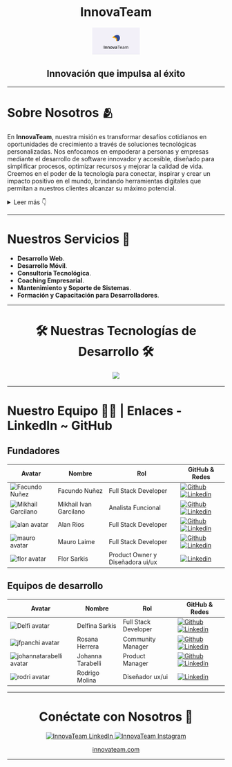 <a name="readme-top"></a>

<div align="center">
    <h1>InnovaTeam</h1>
</div>
<div align="center">
     <img src="../assets/innova-team-logo.png" alt="InnovaTeam round logo" width="110"  height="auto" />
    <h2>Innovación que impulsa al éxito</h2>
</div>

---

# Sobre Nosotros 🫂

En **InnovaTeam**, nuestra misión es transformar desafíos cotidianos en oportunidades de crecimiento a través de soluciones tecnológicas personalizadas. Nos enfocamos en empoderar a personas y empresas mediante el desarrollo de software innovador y accesible, diseñado para simplificar procesos, optimizar recursos y mejorar la calidad de vida. Creemos en el poder de la tecnología para conectar, inspirar y crear un impacto positivo en el mundo, brindando herramientas digitales que permitan a nuestros clientes alcanzar su máximo potencial.

<details>
  <summary>Leer más 👇</summary>
  
  Nos especializamos en ofrecer soluciones tecnológicas a medida, ayudando a pequeñas y medianas empresas a optimizar sus procesos, reducir costos y mejorar su competitividad en el mercado digital. Nuestros servicios incluyen desarrollo de plataformas web, aplicaciones móviles, optimización de la experiencia del usuario, e integración de sistemas complejos.

  En InnovaTeam, trabajamos con un enfoque centrado en el cliente, brindando soluciones adaptadas a las necesidades y objetivos específicos de cada proyecto. Además, ofrecemos servicios de consultoría tecnológica y coaching empresarial, permitiendo a nuestros clientes desarrollar su talento interno y maximizar su potencial.

</details>

---

# Nuestros Servicios 🚀

- **Desarrollo Web**.
- **Desarrollo Móvil**.
- **Consultoría Tecnológica**.
- **Coaching Empresarial**.
- **Mantenimiento y Soporte de Sistemas**.
- **Formación y Capacitación para Desarrolladores**.

---

<h1 align="center">🛠️ Nuestras Tecnologías de Desarrollo 🛠️</h1>

<p align="center">
    <img src="https://skillicons.dev/icons?i=typescript,javascript,react,redux,css,sass,html,bootstrap,nodejs,mysql,mongodb,postgresql,nextjs,express,figma,tailwind" />
</p>

---

# Nuestro Equipo 🧑‍💻 | Enlaces - LinkedIn ~ GitHub
 
## Fundadores
 
| Avatar                        | Nombre          | Rol                    | GitHub & Redes                                                                                                                                                                                          |
| ----------------------------- | --------------- | ---------------------- | ------------------------------------------------------------------------------------------------------------------------------------------------------------------------------------------------------- |
| <img width="48" height="48" src="https://avatars.githubusercontent.com/u/105162692?v=4" alt="Facundo Nuñez" /> | Facundo Nuñez  | Full Stack Developer    | [![Github](https://skillicons.dev/icons?i=github)](https://github.com/facu1391) [![Linkedin](https://skillicons.dev/icons?i=linkedin)](https://www.linkedin.com/in/facundo-nuñez-380b9b234/)         |
| <img width="48" height="48" src="https://avatars.githubusercontent.com/u/103532158?v=4" alt="Mikhail Garcilano" /> | Mikhail Ivan Garcilano    | Analista Funcional    | [![Github](https://skillicons.dev/icons?i=github)](https://github.com/MikhailIvanGarcilano) [![Linkedin](https://skillicons.dev/icons?i=linkedin)](https://www.linkedin.com/in/mikhailgarcilano/)         |
| <img width="48" height="48" src="https://avatars.githubusercontent.com/u/58795417?v=4" alt="alan avatar" /> | Alan Rios | Full Stack Developer                    | [![Github](https://skillicons.dev/icons?i=github)](https://github.com/alanrios21) [![Linkedin](https://skillicons.dev/icons?i=linkedin)](https://www.linkedin.com/in/alan-rios/)   |
| <img width="48" height="48" src="https://media.licdn.com/dms/image/v2/D4D03AQG7tKGKxdj60w/profile-displayphoto-shrink_800_800/profile-displayphoto-shrink_800_800/0/1703209316966?e=1733356800&v=beta&t=IYONM54Zs2cApj4AOE1UDRJBz0wfkMLxoug-kxehcec" alt="mauro avatar" /> | Mauro Laime  | Full Stack Developer     | [![Github](https://skillicons.dev/icons?i=github)](https://github.com/mauro-l) [![Linkedin](https://skillicons.dev/icons?i=linkedin)](https://www.linkedin.com/in/mauro-laime/)               |
| <img width="48" height="48" src="https://media.licdn.com/dms/image/v2/D4D03AQFMNxzywbyxQQ/profile-displayphoto-shrink_800_800/profile-displayphoto-shrink_800_800/0/1664640332873?e=1733356800&v=beta&t=e2tPfGHWa5RJX_MPKQxEjvnRnHoIkJO5lCR3IMGCCWE" alt="flor avatar" /> | Flor Sarkis  | Product Owner y Diseñadora ui/ux | [![Linkedin](https://skillicons.dev/icons?i=linkedin)](https://www.linkedin.com/in/florsarkis/)               |

## Equipos de desarrollo

| Avatar                        | Nombre          | Rol                    | GitHub & Redes                                                                                                                                                                                          |
| ----------------------------- | --------------- | ---------------------- | ------------------------------------------------------------------------------------------------------------------------------------------------------------------------------------------------------- |
| <img width="48" height="48" src="https://avatars.githubusercontent.com/u/162072966?v=4" alt="Delfi avatar" /> | Delfina Sarkis     | Full Stack Developer    | [![Github](https://skillicons.dev/icons?i=github)](https://github.com/DelfinaSarkis) [![Linkedin](https://skillicons.dev/icons?i=linkedin)](https://www.linkedin.com/in/delfina-sarkis-496152324/?utm_source=share&utm_campaign=share_via&utm_content=profile&utm_medium=android_app)         |
| <img width="48" height="48" src="https://media.licdn.com/dms/image/v2/D4E35AQGvGSe9G0YGaw/profile-framedphoto-shrink_800_800/profile-framedphoto-shrink_800_800/0/1719769332564?e=1728428400&v=beta&t=Bf_qqIp9H02ls_cwlNpV1elU3xReRKQbMPGKFbzN3Mk" alt="jfpanchi avatar" /> | Rosana Herrera | Community Manager    | [![Github](https://skillicons.dev/icons?i=github)](https://github.com/Neuyin) [![Linkedin](https://skillicons.dev/icons?i=linkedin)](https://www.linkedin.com/in/rosanaherrera/)         |
| <img width="48" height="48" src="https://avatars.githubusercontent.com/u/141964978?v=4" alt="johannatarabelli avatar" /> | Johanna Tarabelli | Product Manager                     | [![Github](https://skillicons.dev/icons?i=github)](https://github.com/johannatarabelli) [![Linkedin](https://skillicons.dev/icons?i=linkedin)](https://www.linkedin.com/in/johanna-tarabelli/)   |
| <img width="48" height="48" src="https://media.licdn.com/dms/image/v2/D4D03AQExCK6S_3tmNQ/profile-displayphoto-shrink_800_800/profile-displayphoto-shrink_800_800/0/1705444353371?e=1733356800&v=beta&t=jhld0SoxjjQdhylWCMDU_fTPiWR_Ul8RVa3t2naUaGs" alt="rodri avatar" /> | Rodrigo Molina | Diseñador ux/ui | [![Linkedin](https://skillicons.dev/icons?i=linkedin)](https://www.linkedin.com/in/rodrigo-a-molina/)               |

---

<h1 align="center">Conéctate con Nosotros 🤝</h1>

<p align="center">
    <a href="https://www.linkedin.com/in/innovateam-oficial-548650330/?trk=public-profile-join-page">
        <img src="https://img.shields.io/badge/InnovaTeam-0077B5?style=for-the-badge&logo=linkedin&logoColor=white" alt="InnovaTeam LinkedIn" />
    </a>
    <a href="https://www.instagram.com/innovateam_oficial/">
        <img src="https://img.shields.io/badge/InnovaTeam-E4405F?style=for-the-badge&logo=instagram&logoColor=white" alt="InnovaTeam Instagram" />
    </a>
</p>

<p align="center">
    <a href="https://www.innovateam.com/">
        innovateam.com
    </a>
</p>

---
